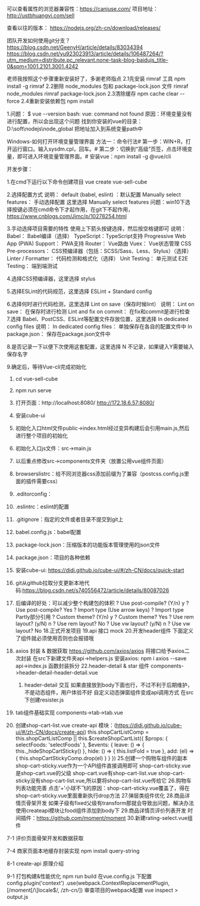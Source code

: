 
可以查看属性的浏览器兼容性：https://caniuse.com/
项目地址：http://ustbhuangyi.com/sell

查看以往的版本：
https://nodejs.org/zh-cn/download/releases/

团队开发如何使用git分支？
https://blog.csdn.net/GeenyH/article/details/83034394
https://blog.csdn.net/yu923023913/article/details/106487264/?utm_medium=distribute.pc_relevant.none-task-blog-baidujs_title-0&spm=1001.2101.3001.4242

老师我按照这个步骤重新安装好了，多谢老师指点
2.1先安装 rimraf 工具
npm install -g rimraf
2.2删除 node_modules 包和 package-lock.json 文件
rimraf node_modules
rimraf package-lock.json
2.3清除缓存
npm cache clear --force
2.4重新安装依赖包
npm install


1.问题：
$ vue --version
bash: vue: command not found
原因：环境变量没有进行配置，所以会出现这个问题
找到你安装的vue的目录：D:\soft\nodejs\node_global
把地址加入到系统变量path中

Windows-如何打开环境变量管理界面
方法一：命令行法#
第一步：WIN+R，打开运行窗口。输入sysdm.cpl，回车。#
第二步：切换到“高级”页签，点击环境变量，即可进入环境变量管理界面。#
安装vue：npm install -g @vue/cli

开发步骤：

1.在cmd下运行以下命令创建项目
    vue create vue-sell-cube

2.选择配置方式
    说明：
    default (babel, eslint) ：默认配置
    Manually select features： 手动选择配置
    这里选择 Manually select features
    问题：win10下选择按键必须在cmd命令下才起作用，在git下不起作用，https://www.cnblogs.com/Jimc/p/10278254.html

3.手动选择项目需要的特性
    使用上下箭头按键选择，然后按空格键即可
    说明：
    Babel： Babel编译（选择）
    TypeScript：TypeScript支持
    Progressive Web App (PWA) Support： PWA支持
    Router： Vue路由
    Vuex： Vue状态管理
    CSS Pre-processors： CSS预编译器（包括：SCSS/Sass、Less、Stylus）（选择）
    Linter / Formatter： 代码检测和格式化（选择）
    Unit Testing： 单元测试
    E2E Testing： 端到端测试

4.选择CSS预编译器，这里选择 stylus

5.选择ESLint的代码规范，这里选择 ESLint + Standard config

6.选择何时进行代码检测，这里选择 Lint on save（保存时候lint）
    说明：
    Lint on save： 在保存时进行检测
    Lint and fix on commit： 在fix和commit是进行检查
7.选择 Babel、PostCSS、ESLint等配置文件存放位置，这里选择 In dedicated config files
    说明：
    In dedicated config files： 单独保存在各自的配置文件中
    In package.json： 保存在package.json文件中

8.是否记录一下以便下次使用这套配置，这里选择 N 不记录，如果键入Y需要输入保存名字

9.确定后，等待Vue-cli完成初始化

1.  cd vue-sell-cube

2.  npm run serve 

3.  打开页面：http://localhost:8080/
              http://172.18.6.57:8080/    

4.  安装cube-ui
5.  初始化入口html文件public->index.html经过变异构建后会引用main.js,然后进行整个项目的初始化
6.  初始化入口js文件：src->main.js
7.  以后重点修改src->components文件夹（放置公用vue组件页面）
8.  browserslistrc：给不同浏览器css添加前缀为了兼容（postcss.config.js里面的插件需要css）
9.  .editorconfig：
10. .eslintrc：eslint的配置
11. .gitignore：指定的文件或者目录不提交到git上
12. babel.config.js：babel配置
13. package-lock.json：压缩版本的功能版本管理使用的json文件
14. package.json：项目的各种依赖
15. 安装cube-ui: https://didi.github.io/cube-ui/#/zh-CN/docs/quick-start
16. git从github拉取分支更新本地代码:https://blog.csdn.net/s740556472/article/details/80087026
17. 后编译的好处：可以减少整个构建包的体积
    ? Use post-compile? (Y/n) y
    ? Use post-compile? Yes
    ? Import type (Use arrow keys)
    ? Import type Partly部分引用
    ? Custom theme? (Y/n) y
    ? Custom theme? Yes
    ? Use rem layout? (y/N) n
    ? Use rem layout? No
    ? Use vw layout? (y/N) n
    ? Use vw layout? No
18.正式开发项目
19.api 接口 mock
20.开发header组件
    下面定义了组件就必须使用否则也会报错哦
21. axios 封装 & 数据获取
https://github.com/axios/axios
    将接口给予axios二次封装
    在src下新建文件夹api->helpers.js
    安装axios: npm i axios --save
    api->index.js
    函数封装拆分
22.header-detail & star 组件
    components->header-detail-header-detail.vue
	1.  header-detail 交互
		如果直接放到body下面也行，不过不利于后期维护，不是动态组件，用户体验不好
		自定义动态弹窗组件变成api调用方式
	在src下创建resister.js
23. tab组件基础实现
    components->tab->tab.vue
24. 创建shop-cart-list.vue
	create-api 模块：(https://didi.github.io/cube-ui/#/zh-CN/docs/create-api)
 this.shopCartListComp = this.shopCartListComp || this.$createShopCartList({
          $props: {
            selectFoods: 'selectFoods'
          },
          $events: {
            leave: () => {
              this._hideShopCartSticky()
            },
            hide: () => {
              this.listFold = true
            },
            add: (el) => {
              this.shopCartStickyComp.drop(el)
            }
          }
        })
25.创建一个购物车组件的副本shop-cart-sticky.vue作为一个API组件直接调用即可
shop-cart-sticky.vue是shop-cart.vue的父级
 shop-cart.vue有shop-cart-list.vue
 shop-cart-sticky没有shop-cart-list.vue,所以要将shop-cart-list.vue传给它
26.购物车列表功能完善
点击'+'小球不飞的原因：shop-cart-sticky.vue覆盖了，得在shop-cart-sticky.vue里面重新执行drop方法
27.弹层类组件优化
28.商品详情页骨架开发
	如果子级有fixed父级有transform那就会导致出问题，解决办法使用createapi模块让food组件添加到body下
29.商品详情页评价列表开发
	时间插件：https://github.com/moment/moment
30.新建rating-select.vue组件

7-1 评价页面骨架开发和数据获取

7-4 商家页面本地缓存封装实现
  npm install query-string

8-1 create-api 原理介绍

9-1  打包构建&性能优化
npm run build
在vue.config.js 下配置
config.plugin('context')
        .use(webpack.ContextReplacementPlugin,
        [/moment[/\\]locale$/, /zh-cn/])
审查项目的webpack配置
vue inspect > output.js


	
	


	
	



    

